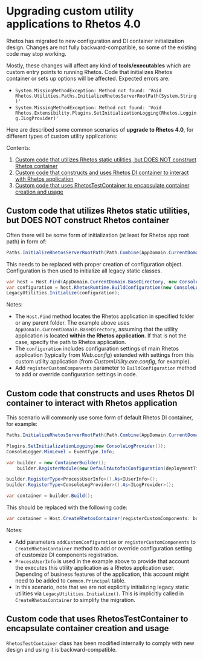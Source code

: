 # Upgrading custom utility applications to Rhetos 4.0

Rhetos has migrated to new configuration and DI container initialization design.
Changes are not fully backward-compatible, so some of the existing code may stop working.

Mostly, these changes will affect any kind of **tools/executables** which are custom entry points
to running Rhetos. Code that initializes Rhetos container or sets up options will be affected.
Expected errors are:

* `System.MissingMethodException: Method not found: 'Void Rhetos.Utilities.Paths.InitializeRhetosServerRootPath(System.String)'`
* `System.MissingMethodException: Method not found: 'Void Rhetos.Extensibility.Plugins.SetInitializationLogging(Rhetos.Logging.ILogProvider)'`

Here are described some common scenarios of **upgrade to Rhetos 4.0**,
for different types of custom utility applications:

Contents:

1. [Custom code that utilizes Rhetos static utilities, but DOES NOT construct Rhetos container](#custom-code-that-utilizes-rhetos-static-utilities-but-does-not-construct-rhetos-container)
2. [Custom code that constructs and uses Rhetos DI container to interact with Rhetos application](#custom-code-that-constructs-and-uses-rhetos-di-container-to-interact-with-rhetos-application)
3. [Custom code that uses RhetosTestContainer to encapsulate container creation and usage](#custom-code-that-uses-rhetostestcontainer-to-encapsulate-container-creation-and-usage)

## Custom code that utilizes Rhetos static utilities, but DOES NOT construct Rhetos container

Often there will be some form of initialization (at least for Rhetos app root path) in form of:

```cs
Paths.InitializeRhetosServerRootPath(Path.Combine(AppDomain.CurrentDomain.BaseDirectory, @"..\.."));
```

This needs to be replaced with proper creation of configuration object.
Configuration is then used to initialize all legacy static classes.

```cs
var host = Host.Find(AppDomain.CurrentDomain.BaseDirectory, new ConsoleLogProvider());
var configuration = host.RhetosRuntime.BuildConfiguration(new ConsoleLogProvider(), host.ConfigurationFolder, null);
LegacyUtilities.Initialize(configuration);
```

Notes:

* The `Host.Find` method locates the Rhetos application in specified folder or any parent folder.
  The example above uses `AppDomain.CurrentDomain.BaseDirectory`, assuming that
  the utility application is located **within the Rhetos application**.
  If that is not the case, specify the path to Rhetos application.
* The `configuration` includes configuration settings of main Rhetos application
  (typically from *Web.config*) extended with settings from this custom utility application
  (from *CustomUtility.exe.config*, for example).
* Add `registerCustomComponents` parameter to `BuildConfiguration` method to add or override
  configuration settings in code.

## Custom code that constructs and uses Rhetos DI container to interact with Rhetos application

This scenario will commonly use some form of default Rhetos DI container, for example:

```cs
Paths.InitializeRhetosServerRootPath(Path.Combine(AppDomain.CurrentDomain.BaseDirectory, @"..\.."));

Plugins.SetInitializationLogging(new ConsoleLogProvider());
ConsoleLogger.MinLevel = EventType.Info;

var builder = new ContainerBuilder();
    builder.RegisterModule(new DefaultAutofacConfiguration(deploymentTime: false, deployDatabaseOnly: false));

builder.RegisterType<ProcessUserInfo>().As<IUserInfo>();
builder.RegisterType<ConsoleLogProvider>().As<ILogProvider>();

var container = builder.Build();
```

This should be replaced with the following code:

```cs
var container = Host.CreateRhetosContainer(registerCustomComponents: builder => { builder.RegisterType<ProcessUserInfo>().As<IUserInfo>(); });
```

Notes:

* Add parameters `addCustomConfiguration` or `registerCustomComponents` to `CreateRhetosContainer`
  method to add or override configuration setting of customize DI components registration.
* `ProcessUserInfo` is used in the example above to provide that account the executes
  this utility application as a Rhetos application user.
  Depending of business features of the application, this account might need to be added
  to `Common.Principal` table.
* In this scenario, note that we are not explicitly initializing legacy static utilities
  via `LegacyUtilities.Initialize()`. This is implicitly called in `CreateRhetosContainer`
  to simplify the migration.

## Custom code that uses RhetosTestContainer to encapsulate container creation and usage

`RhetosTestContainer` class has been modified internally to comply with new design and using it
is backward-compatible.
